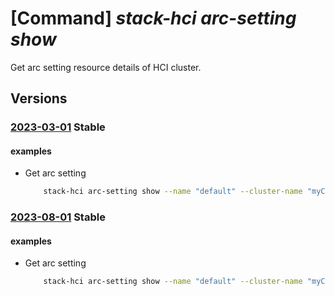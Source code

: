 # [Command] _stack-hci arc-setting show_

Get arc setting resource details of HCI cluster.

## Versions

### [2023-03-01](/Resources/mgmt-plane/L3N1YnNjcmlwdGlvbnMve30vcmVzb3VyY2Vncm91cHMve30vcHJvdmlkZXJzL21pY3Jvc29mdC5henVyZXN0YWNraGNpL2NsdXN0ZXJzL3t9L2FyY3NldHRpbmdzL3t9/2023-03-01.xml) **Stable**

<!-- mgmt-plane /subscriptions/{}/resourcegroups/{}/providers/microsoft.azurestackhci/clusters/{}/arcsettings/{} 2023-03-01 -->

#### examples

- Get arc setting
    ```bash
        stack-hci arc-setting show --name "default" --cluster-name "myCluster" --resource-group "test-rg"
    ```

### [2023-08-01](/Resources/mgmt-plane/L3N1YnNjcmlwdGlvbnMve30vcmVzb3VyY2Vncm91cHMve30vcHJvdmlkZXJzL21pY3Jvc29mdC5henVyZXN0YWNraGNpL2NsdXN0ZXJzL3t9L2FyY3NldHRpbmdzL3t9/2023-08-01.xml) **Stable**

<!-- mgmt-plane /subscriptions/{}/resourcegroups/{}/providers/microsoft.azurestackhci/clusters/{}/arcsettings/{} 2023-08-01 -->

#### examples

- Get arc setting
    ```bash
        stack-hci arc-setting show --name "default" --cluster-name "myCluster" --resource-group "test-rg"
    ```
